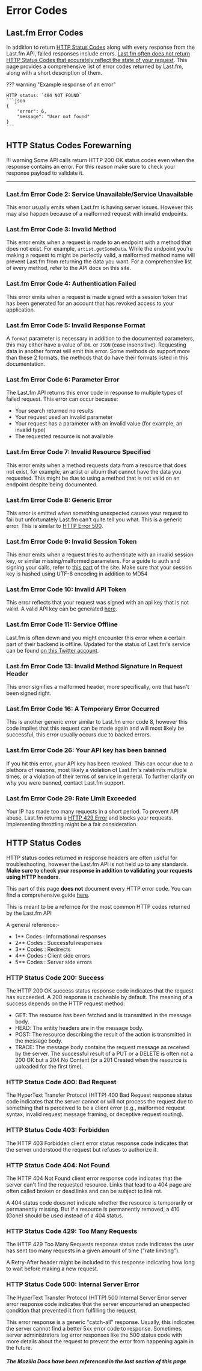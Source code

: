 # Error Codes

## Last.fm Error Codes

In addition to return [HTTP Status Codes](https://developer.mozilla.org/en-US/docs/Web/HTTP/Status) along with every response from the Last.fm API, failed responses include errors. [Last.fm often does not return HTTP Status Codes that accurately reflect the state of your request](https://lastfm-docs.github.io/api-docs/bugs/#status-codes). 
This page provides a comprehensive list of error codes returned by Last.fm, along with a short description of them.

??? warning "Example response of an error"

    HTTP status: `404 NOT FOUND`
    ```json
    {
        "error": 6,
        "message": "User not found"
    }
    ```
 
 ## HTTP Status Codes Forewarning
 !!! warning
    Some API calls return HTTP 200 OK status codes even when the response contains an error.
    For this reason make sure to check your response payload to validate it.

---

### Last.fm Error Code 2: Service Unavailable/Service Unavailable
This error usually emits when Last.fm is having server issues. However this may also happen because of a malformed request with invalid endpoints.


### Last.fm Error Code 3: Invalid Method
This error emits when a request is made to an endpoint with a method that does not exist. For example, `artist.getSomeData`. While the endpoint you're making a request to might be perfectly valid, a malformed method name will prevent Last.fm from returning the data you want. For a comprehensive list of every method, refer to the API docs on this site.


### Last.fm Error Code 4: Authentication Failed
This error emits when a request is made signed with a session token that has been generated for an account that has revoked access to your application.

### Last.fm Error Code 5: Invalid Response Format
A `format` parameter is necessary in addition to the documented parameters, this may either have a value of `XML` or `JSON` (case insensitive). Requesting data in another format will emit this error. Some methods do support more than these 2 formats, the methods that do have their formats listed in this documentation.

### Last.fm Error Code 6: Parameter Error
The Last.fm API returns this error code in response to multiple types of failed request. This error can occur because:
 - Your search returned no results
 - Your request used an invalid parameter
 - Your request has a parameter with an invalid value (for example, an invalid type)
 - The requested resource is not available
 
 ### Last.fm Error Code 7: Invalid Resource Specified 
This error emits when a method requests data from a resource that does not exist, for example, an artist or album that cannot have the data you requested. This might be due to using a method that is not valid on an endpoint despite being documented.
 
### Last.fm Error Code 8: Generic Error
This error is emitted when something unexpected causes your request to fail but unfortunately Last.fm can't quite tell you what. This is a generic error. This is similar to [HTTP Error 500](https://developer.mozilla.org/en-US/docs/Web/HTTP/Status/500).

### Last.fm Error Code 9: Invalid Session Token
This error emits when a request tries to authenticate with an invalid session key, or similar missing/malformed parameters. For a guide to auth and signing your calls, refer to [this part](https://lastfm-docs.github.io/api-docs/auth/signature/) of the site. Make sure that your session key is hashed using UTF-8 encoding in addition to MD54

### Last.fm Error Code 10: Invalid API Token
This error reflects that your request was signed with an api key that is not valid. A valid API key can be generated [here](https://www.last.fm/api/account/create).

### Last.fm Error Code 11: Service Offline
Last.fm is often down and you might encounter this error when a certain part of their backend is offline. Updated for the status of Last.fm's service can be found [on this Twitter account](https://twitter.com/lastfmstatus).

### Last.fm Error Code 13: Invalid Method Signature In Request Header
This error signifies a malformed header, more specifically, one that hasn't been signed right.

### Last.fm Error Code 16: A Temporary Error Occurred 
This is another generic error similar to Last.fm error code 8, however this code implies that this request can be made again and will most likely be successful, this error usually occurs due to backed errors.

### Last.fm Error Code 26: Your API key has been banned
If you hit this error, your API key has been revoked. This can occur due to a plethora of reasons, most likely a violation of Last.fm's ratelimits multiple times, or a violation of their terms of service in general. To further clarify on why you were banned, contact Last.fm support.

### Last.fm Error Code 29: Rate Limit Exceeded 
Your IP has made too many requests in a short period. To prevent API abuse, Last.fm returns a [HTTP 429 Error](https://developer.mozilla.org/en-US/docs/Web/HTTP/Status/429) and blocks your requests. Implementing throttling might be a fair consideration.

## HTTP Status Codes
HTTP status codes returned in response headers are often useful for troubleshooting, however the Last.fm API is not held up to any standards.  __**Make sure to check your response in addition to validating your requests using HTTP headers**__.

This part of this page **does not** document every HTTP error code. You can find a comprehensive guide [here](https://developer.mozilla.org/en-US/docs/Web/HTTP/Status).

This is meant to be a refernce for the most common HTTP codes returned by the Last.fm API

A general reference:-
  - 1** Codes : Informational responses
  - 2** Codes : Successful responses
  - 3** Codes : Redirects
  - 4** Codes : Client side errors
  - 5** Codes : Server side errors

### HTTP Status Code 200: Success
The HTTP 200 OK success status response code indicates that the request has succeeded. A 200 response is cacheable by default.
The meaning of a success depends on the HTTP request method:
   - GET: The resource has been fetched and is transmitted in the message body.
   - HEAD: The entity headers are in the message body.
   - POST: The resource describing the result of the action is transmitted in the message body.
   - TRACE: The message body contains the request message as received by the server.
The successful result of a PUT or a DELETE is often not a 200 OK but a 204 No Content (or a 201 Created when the resource is uploaded for the first time).

### HTTP Status Code 400: Bad Request
The HyperText Transfer Protocol (HTTP) 400 Bad Request response status code indicates that the server cannot or will not process the request due to something that is perceived to be a client error (e.g., malformed request syntax, invalid request message framing, or deceptive request routing).

### HTTP Status Code 403: Forbidden
The HTTP 403 Forbidden client error status response code indicates that the server understood the request but refuses to authorize it.

### HTTP Status Code 404: Not Found
The HTTP 404 Not Found client error response code indicates that the server can't find the requested resource. Links that lead to a 404 page are often called broken or dead links and can be subject to link rot.

A 404 status code does not indicate whether the resource is temporarily or permanently missing. But if a resource is permanently removed, a 410 (Gone) should be used instead of a 404 status.

### HTTP Status Code 429: Too Many Requests
The HTTP 429 Too Many Requests response status code indicates the user has sent too many requests in a given amount of time ("rate limiting").

A Retry-After header might be included to this response indicating how long to wait before making a new request.

### HTTP Status Code 500: Internal Server Error
The HyperText Transfer Protocol (HTTP) 500 Internal Server Error server error response code indicates that the server encountered an unexpected condition that prevented it from fulfilling the request.

This error response is a generic "catch-all" response. Usually, this indicates the server cannot find a better 5xx error code to response. Sometimes, server administrators log error responses like the 500 status code with more details about the request to prevent the error from happening again in the future.


##### The Mozilla Docs have been referenced in the last section of this page
